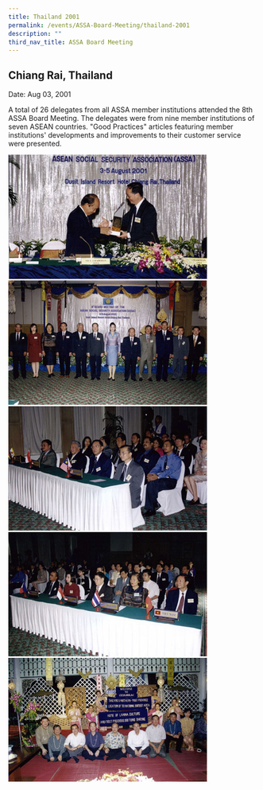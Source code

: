```yaml
---
title: Thailand 2001
permalink: /events/ASSA-Board-Meeting/thailand-2001
description: ""
third_nav_title: ASSA Board Meeting
---
```

## Chiang Rai, Thailand
Date: Aug 03, 2001

A total of 26 delegates from all ASSA member institutions attended the 8th ASSA Board Meeting. The delegates were from nine member institutions of seven ASEAN countries. "Good Practices" articles featuring member institutions' developments and improvements to their customer service were presented.

![](/images/Board%20Meeting/Thailand%202001/Thailand-2001-1.jpg)![](/images/Board%20Meeting/Thailand%202001/Thailand-2001-2.jpg)![](/images/Board%20Meeting/Thailand%202001/Thailand-2001-3.jpg)![](/images/Board%20Meeting/Thailand%202001/Thailand-2001-4.jpg)![](/images/Board%20Meeting/Thailand%202001/Thailand-2001-5.jpg)